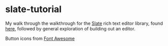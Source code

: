 # slate-tutorial

My walk through the walkthrough for the [Slate](https://github.com/ianstormtaylor/slate) rich text editor library, found [here](https://docs.slatejs.org/walkthroughs/01-installing-slate), followed by general exploration of building out an editor.

Button icons from [Font Awesome](https://fontawesome.com)